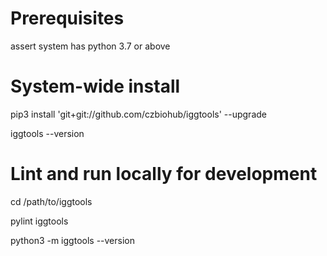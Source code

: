 # Prerequisites

assert system has python 3.7 or above


# System-wide install

pip3 install 'git+git://github.com/czbiohub/iggtools' --upgrade

iggtools --version


# Lint and run locally for development

cd /path/to/iggtools

pylint iggtools

python3 -m iggtools --version
